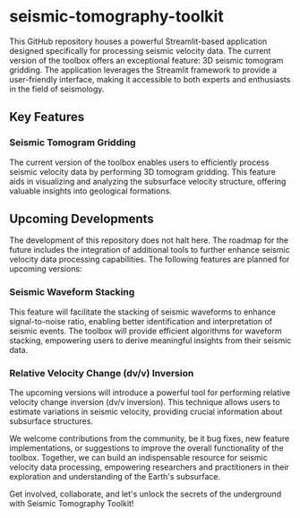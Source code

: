 # seismic-tomography-toolkit

This GitHub repository houses a powerful Streamlit-based application designed specifically for processing seismic velocity data. The current version of the toolbox offers an exceptional feature: 3D seismic tomogram gridding. The application leverages the Streamlit framework to provide a user-friendly interface, making it accessible to both experts and enthusiasts in the field of seismology.

## Key Features

### Seismic Tomogram Gridding

The current version of the toolbox enables users to efficiently process seismic velocity data by performing 3D tomogram gridding. This feature aids in visualizing and analyzing the subsurface velocity structure, offering valuable insights into geological formations.

## Upcoming Developments

The development of this repository does not halt here. The roadmap for the future includes the integration of additional tools to further enhance seismic velocity data processing capabilities. The following features are planned for upcoming versions:

### Seismic Waveform Stacking

This feature will facilitate the stacking of seismic waveforms to enhance signal-to-noise ratio, enabling better identification and interpretation of seismic events. The toolbox will provide efficient algorithms for waveform stacking, empowering users to derive meaningful insights from their seismic data.

### Relative Velocity Change (dv/v) Inversion

The upcoming versions will introduce a powerful tool for performing relative velocity change inversion (dv/v inversion). This technique allows users to estimate variations in seismic velocity, providing crucial information about subsurface structures.

We welcome contributions from the community, be it bug fixes, new feature implementations, or suggestions to improve the overall functionality of the toolbox. Together, we can build an indispensable resource for seismic velocity data processing, empowering researchers and practitioners in their exploration and understanding of the Earth's subsurface.

Get involved, collaborate, and let's unlock the secrets of the underground with Seismic Tomography Toolkit!
